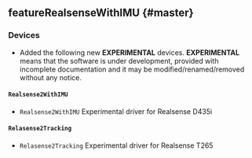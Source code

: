 featureRealsenseWithIMU {#master}
-----------------------


### Devices

* Added the following new **EXPERIMENTAL** devices.
  **EXPERIMENTAL** means that the software is under development, provided with
  incomplete documentation and it may be modified/renamed/removed without any
  notice.

#### `Realsense2WithIMU`

* `Realsense2WithIMU` Experimental driver for Realsense D435i

#### `Relasense2Tracking`

* `Relasense2Tracking` Experimental driver for Realsense T265

